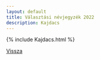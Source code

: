 ```yaml
---
layout: default
title: Választási névjegyzék 2022
description: Kajdacs
---
```


{% include Kajdacs.html %}

[Vissza](./)